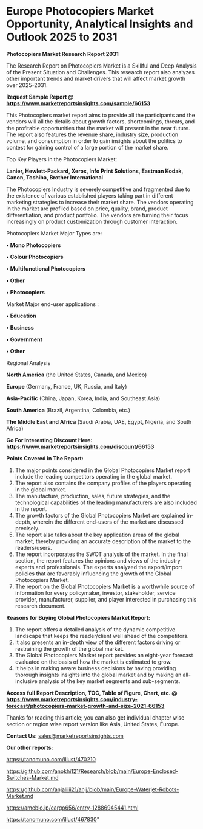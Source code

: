 # Europe Photocopiers Market Opportunity, Analytical Insights and Outlook 2025 to 2031

<strong>Photocopiers Market Research Report 2031</strong>

The Research Report on Photocopiers Market is a Skillful and Deep Analysis of the Present Situation and Challenges. This research report also analyzes other important trends and market drivers that will affect market growth over 2025-2031.

<strong>Request Sample Report @ <a href=https://www.marketreportsinsights.com/sample/66153>https://www.marketreportsinsights.com/sample/66153</a></strong>

This Photocopiers market report aims to provide all the participants and the vendors will all the details about growth factors, shortcomings, threats, and the profitable opportunities that the market will present in the near future. The report also features the revenue share, industry size, production volume, and consumption in order to gain insights about the politics to contest for gaining control of a large portion of the market share.

Top Key Players in the Photocopiers Market:

<strong>Lanier, Hewlett-Packard, Xerox, Info Print Solutions, Eastman Kodak, Canon, Toshiba, Brother International</strong>

The Photocopiers Industry is severely competitive and fragmented due to the existence of various established players taking part in different marketing strategies to increase their market share. The vendors operating in the market are profiled based on price, quality, brand, product differentiation, and product portfolio. The vendors are turning their focus increasingly on product customization through customer interaction.

Photocopiers Market Major Types are:

<strong>• Mono Photocopiers

• Colour Photocopiers

• Multifunctional Photocopiers

• Other

• Photocopiers</strong>

Market Major end-user applications :

<strong>• Education

• Business

• Government

• Other</strong>

Regional Analysis

</u><strong><b>North America</b></strong> (the United States, Canada, and Mexico)

<strong><b>Europe </b></strong>(Germany, France, UK, Russia, and Italy)

<strong><b>Asia-Pacific</b></strong> (China, Japan, Korea, India, and Southeast Asia)

<strong><b>South America</b></strong> (Brazil, Argentina, Colombia, etc.)

<strong><b>The Middle East and Africa</b></strong> (Saudi Arabia, UAE, Egypt, Nigeria, and South Africa)

<strong>Go For Interesting Discount Here: <a href=https://www.marketreportsinsights.com/discount/66153>https://www.marketreportsinsights.com/discount/66153</a></strong>

<strong>Points Covered in The Report:</strong>
<ol>
  <li>The major points considered in the Global Photocopiers Market report include the leading competitors operating in the global market.</li>
  <li>The report also contains the company profiles of the players operating in the global market.</li>
  <li>The manufacture, production, sales, future strategies, and the technological capabilities of the leading manufacturers are also included in the report.</li>
  <li>The growth factors of the Global Photocopiers Market are explained in-depth, wherein the different end-users of the market are discussed precisely.</li>
  <li>The report also talks about the key application areas of the global market, thereby providing an accurate description of the market to the readers/users.</li>
  <li>The report incorporates the SWOT analysis of the market. In the final section, the report features the opinions and views of the industry experts and professionals. The experts analyzed the export/import policies that are favorably influencing the growth of the Global Photocopiers Market.</li>
  <li>The report on the Global Photocopiers Market is a worthwhile source of information for every policymaker, investor, stakeholder, service provider, manufacturer, supplier, and player interested in purchasing this research document.</li>
</ol>
<strong>Reasons for Buying Global Photocopiers Market Report:</strong>

<ol>
  <li>The report offers a detailed analysis of the dynamic competitive landscape that keeps the reader/client well ahead of the competitors.</li>
  <li>It also presents an in-depth view of the different factors driving or restraining the growth of the global market.</li>
  <li>The Global Photocopiers Market report provides an eight-year forecast evaluated on the basis of how the market is estimated to grow.</li>
  <li>It helps in making aware business decisions by having providing thorough insights insights into the global market and by making an all-inclusive analysis of the key market segments and sub-segments.</li>
</ol>
<strong>Access full Report Description, TOC, Table of Figure, Chart, etc. @ <a href=https://www.marketreportsinsights.com/industry-forecast/photocopiers-market-growth-and-size-2021-66153>https://www.marketreportsinsights.com/industry-forecast/photocopiers-market-growth-and-size-2021-66153</a></strong>


Thanks for reading this article; you can also get individual chapter wise section or region wise report version like Asia, United States, Europe.

<strong>Contact Us:</strong>
sales@marketreportsinsights.com

<strong>Our other reports:</strong>

<a href=https://tanomuno.com/illust/470210>https://tanomuno.com/illust/470210</a>

<a href=https://github.com/anokhi121/Research/blob/main/Europe-Enclosed-Switches-Market.md>https://github.com/anokhi121/Research/blob/main/Europe-Enclosed-Switches-Market.md</a>

<a href=https://github.com/anjaliiii21/anjj/blob/main/Europe-Waterjet-Robots-Market.md>https://github.com/anjaliiii21/anjj/blob/main/Europe-Waterjet-Robots-Market.md</a>

<a href=https://ameblo.jp/cargo656/entry-12886945441.html>https://ameblo.jp/cargo656/entry-12886945441.html</a>

<a href=https://tanomuno.com/illust/467830>https://tanomuno.com/illust/467830</a>"
